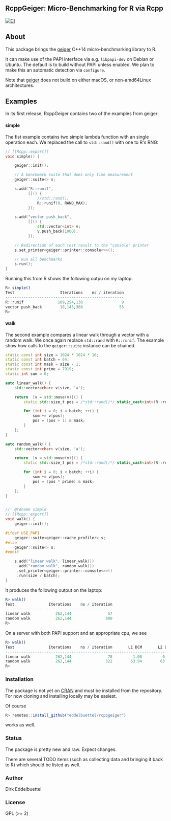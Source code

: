 
## RcppGeiger: Micro-Benchmarking for R via Rcpp

[![CI](https://github.com/eddelbuettel/rcppgeiger/workflows/ci/badge.svg)](https://github.com/eddelbuettel/rcppgeiger/actions?query=workflow%3Aci)

## About

This package brings the [geiger](https://github.com/david-grs/geiger) C++14
micro-benchmarking library to R.

It can make use of the PAPI interface via e.g. `libpapi-dev` on Debian or Ubuntu.  The
default is to build without PAPI unless enabled.  We plan to make this an automatic
detection via `configure`.

Note that [geiger](https://github.com/david-grs/geiger) does not build on either macOS, 
or non-amd64Linux architectures.

## Examples

In its first release, RcppGeiger contains two of the examples from geiger:

#### simple

The fist example contains two simple lambda function with an single operation each.  We
replaced the call to `std::rand()` with one to R's RNG:

```c++
// [[Rcpp::export]]
void simple() {

    geiger::init();

    // A benchmark suite that does only time measurement
    geiger::suite<> s;

    s.add("R::runif",
          []() {
              //std::rand();
              R::runif(0, RAND_MAX);
          });

    s.add("vector push_back",
          []() {
              std::vector<int> v;
              v.push_back(1000);
          });

    // Redirection of each test result to the "console" printer
    s.set_printer<geiger::printer::console<>>();

    // Run all benchmarks
    s.run();
}

```

Running this from R shows the following outpu on my laptop:

```r
R> simple()
Test                    Iterations    ns / iteration
----------------------------------------------------
R::runif               109,254,138                 9
vector push_back        18,143,368                55
R> 
```

#### walk

The second example compares a linear walk through a vector with a random walk. We once
again replace `std::rand` with `R::runif`.  The example show how calls to the
`geiger::suite` instance can be chained.

```c++
static const int size = 1024 * 1024 * 16;
static const int batch = 64;
static const int mask = size - 1;
static const int prime = 7919;
static int sum = 0;

auto linear_walk() {
    std::vector<char> v(size, 'a');

    return  [v = std::move(v)]() {
        static std::size_t pos = /*std::rand()*/ static_cast<int>(R::runif(0, RAND_MAX)) & mask;

        for (int i = 0; i < batch; ++i) {
            sum += v[pos];
            pos = (pos + 1) & mask;
        }
    };
}

auto random_walk() {
    std::vector<char> v(size, 'a');

    return  [v = std::move(v)]() {
        static std::size_t pos = /*std::rand()*/ static_cast<int>(R::runif(0, RAND_MAX)) & mask;

        for (int i = 0; i < batch; ++i) {
            sum += v[pos];
            pos = (pos * prime) & mask;
        }
    };
}


//' @rdname simple
// [[Rcpp::export]]
void walk() {
    geiger::init();

#ifdef USE_PAPI
    geiger::suite<geiger::cache_profiler> s;
#else
    geiger::suite<> s;
#endif

    s.add("linear walk", linear_walk())
     .add("random walk", random_walk())
     .set_printer<geiger::printer::console<>>()
     .run(size / batch);
}

```

It produces the following output on the laptop:

```r
R> walk()
Test               Iterations    ns / iteration
-----------------------------------------------
linear walk           262,144                57
random walk           262,144               800
R> 
```

On a server with both PAPI support and an appropriate cpu, we see

```r
R> walk()
Test               Iterations    ns / iteration       L1 DCM       L2 DCM       L3 TCM
--------------------------------------------------------------------------------------
linear walk           262,144                78         1.00         0.03         0.03
random walk           262,144               322        63.94        63.48        25.55
R> 
```


### Installation

The package is not yet on [CRAN](https://cran.r-project.org) and must
be installed from the repository.  For now cloning and installing
locally may be easiest.  

Of course 

```r
R> remotes::install_github("eddelbuettel/rcppgeiger")
```

works as well.

### Status

The package is pretty new and raw. Expect changes. 

There are several TODO items (such as collecting data and bringing it back to R) which should be listed as well.

### Author

Dirk Eddelbuettel 

### License

GPL (>= 2)
